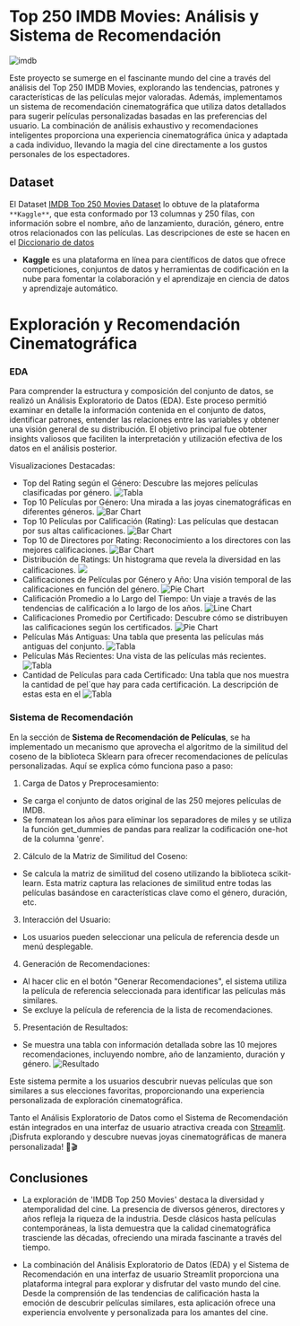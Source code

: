 
# Top 250 IMDB Movies: Análisis y Sistema de Recomendación
![imdb](https://github.com/Angiea18/Analisis-Top250Movies/blob/main/_src/imdb.jpg)

Este proyecto se sumerge en el fascinante mundo del cine a través del análisis del Top 250 IMDB Movies, explorando las tendencias, patrones y características de las películas mejor valoradas. Además, implementamos un sistema de recomendación cinematográfica que utiliza datos detallados para sugerir películas personalizadas basadas en las preferencias del usuario. La combinación de análisis exhaustivo y recomendaciones inteligentes proporciona una experiencia cinematográfica única y adaptada a cada individuo, llevando la magia del cine directamente a los gustos personales de los espectadores.


## Dataset

El Dataset [IMDB Top 250 Movies Dataset](https://github.com/Angiea18/Analisis-Top250Movies/blob/main/IMDB_Top250Movies.csv) lo obtuve de la plataforma `**Kaggle**`, que esta conformado por 13 columnas y 250 filas, con información sobre el nombre, año de lanzamiento, duración, género, entre otros relacionados con las películas. 
Las descripciones de este se hacen en el [Diccionario de datos](https://github.com/Angiea18/Analisis-Top250Movies/blob/main/Diccionario.md)


- **Kaggle** es una plataforma en línea para científicos de datos que ofrece competiciones, conjuntos de datos y herramientas de codificación en la nube para fomentar la colaboración y el aprendizaje en ciencia de datos y aprendizaje automático.
# Exploración y Recomendación Cinematográfica

### EDA

Para comprender la estructura y composición del conjunto de datos, se realizó un Análisis Exploratorio de Datos (EDA). Este proceso permitió examinar en detalle la información contenida en el conjunto de datos, identificar patrones, entender las relaciones entre las variables y obtener una visión general de su distribución. El objetivo principal fue obtener insights valiosos que faciliten la interpretación y utilización efectiva de los datos en el análisis posterior.


Visualizaciones Destacadas:

- Top del Rating según el Género: Descubre las mejores películas clasificadas por género.
![Tabla](https://github.com/Angiea18/Analisis-Top250Movies/blob/main/_src/TopGeneros.png)
- Top 10 Películas por Género: Una mirada a las joyas cinematográficas en diferentes géneros.
![Bar Chart](https://github.com/Angiea18/Analisis-Top250Movies/blob/main/_src/Top10Genero.png)
- Top 10 Películas por Calificación (Rating): Las películas que destacan por sus altas calificaciones.
![Bar Chart](https://github.com/Angiea18/Analisis-Top250Movies/blob/main/_src/Top10Calificacion.png)
- Top 10 de Directores por Rating: Reconocimiento a los directores con las mejores calificaciones.
![Bar Chart](https://github.com/Angiea18/Analisis-Top250Movies/blob/main/_src/Top10Director.png)
- Distribución de Ratings: Un histograma que revela la diversidad en las calificaciones.
![](https://github.com/Angiea18/Analisis-Top250Movies/blob/main/_src/Histograma.png)
- Calificaciones de Películas por Género y Año: Una visión temporal de las calificaciones en función del género.
![Pie Chart](https://github.com/Angiea18/Analisis-Top250Movies/blob/main/_src/clasificacionGeneroA%C3%B1o.png)
- Calificación Promedio a lo Largo del Tiempo: Un viaje a través de las tendencias de calificación a lo largo de los años.
![Line Chart](https://github.com/Angiea18/Analisis-Top250Movies/blob/main/_src/AvgCalificaciones.png)
- Calificaciones Promedio por Certificado: Descubre cómo se distribuyen las calificaciones según los certificados.
![Pie Chart](https://github.com/Angiea18/Analisis-Top250Movies/blob/main/_src/PiechartAVGcalificaciones.png)
- Películas Más Antiguas: Una tabla que presenta las películas más antiguas del conjunto.
![Tabla](https://github.com/Angiea18/Analisis-Top250Movies/blob/main/_src/Pel%C3%ADculasantiguas.png)
- Películas Más Recientes: Una vista de las películas más recientes.
![Tabla](https://github.com/Angiea18/Analisis-Top250Movies/blob/main/_src/Peliculasrecientes.png)
- Cantidad de Películas para cada Certificado: Una tabla que nos muestra la cantidad de pel´que hay para cada certificación. La descripción de estas esta en el 
![Tabla](https://github.com/Angiea18/Analisis-Top250Movies/blob/main/_src/Certificaciones.png)


### Sistema de Recomendación

En la sección de **Sistema de Recomendación de Películas**, se ha implementado un mecanismo que aprovecha el algoritmo de la similitud del coseno de la biblioteca Sklearn para ofrecer recomendaciones de películas personalizadas. Aquí se explica cómo funciona paso a paso:

1. Carga de Datos y Preprocesamiento:
- Se carga el conjunto de datos original de las 250 mejores películas de IMDB.
- Se formatean los años para eliminar los separadores de miles y se utiliza la función get_dummies de pandas para realizar la codificación one-hot de la columna 'genre'.
2. Cálculo de la Matriz de Similitud del Coseno:
- Se calcula la matriz de similitud del coseno utilizando la biblioteca scikit-learn. Esta matriz captura las relaciones de similitud entre todas las películas basándose en características clave como el género, duración, etc.
3. Interacción del Usuario:
- Los usuarios pueden seleccionar una película de referencia desde un menú desplegable.
4. Generación de Recomendaciones:
- Al hacer clic en el botón "Generar Recomendaciones", el sistema utiliza la película de referencia seleccionada para identificar las películas más similares.
- Se excluye la película de referencia de la lista de recomendaciones.
5. Presentación de Resultados:
- Se muestra una tabla con información detallada sobre las 10 mejores recomendaciones, incluyendo nombre, año de lanzamiento, duración y género.
![Resultado](https://github.com/Angiea18/Analisis-Top250Movies/blob/main/_src/ResultadoRecomendacion.png)

Este sistema permite a los usuarios descubrir nuevas películas que son similares a sus elecciones favoritas, proporcionando una experiencia personalizada de exploración cinematográfica.


Tanto el Análisis Exploratorio de Datos como el Sistema de Recomendación están integrados en una interfaz de usuario atractiva creada con [Streamlit](https://6nmfcappdldccqiaub3yy5c.streamlit.app/). ¡Disfruta explorando y descubre nuevas joyas cinematográficas de manera personalizada! 🍿🎬




## Conclusiones

- La exploración de 'IMDB Top 250 Movies' destaca la diversidad y atemporalidad del cine. La presencia de diversos géneros, directores y años refleja la riqueza de la industria. Desde clásicos hasta películas contemporáneas, la lista demuestra que la calidad cinematográfica trasciende las décadas, ofreciendo una mirada fascinante a través del tiempo.

- La combinación del Análisis Exploratorio de Datos (EDA) y el Sistema de Recomendación en una interfaz de usuario Streamlit proporciona una plataforma integral para explorar y disfrutar del vasto mundo del cine. Desde la comprensión de las tendencias de calificación hasta la emoción de descubrir películas similares, esta aplicación ofrece una experiencia envolvente y personalizada para los amantes del cine.
